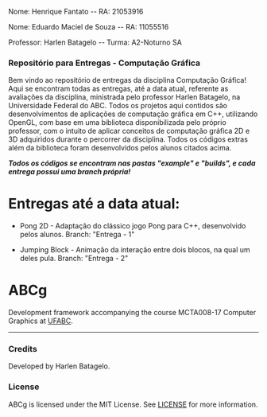 Nome: Henrique Fantato                                                        --                                           RA: 21053916    

Nome: Eduardo Maciel de Souza                                                 --                                           RA: 11055516

Professor: Harlen Batagelo                                                    --                                   Turma: A2-Noturno SA
       
### Repositório para Entregas - Computação Gráfica

 Bem vindo ao repositório de entregas da disciplina Computação Gráfica! Aqui se encontram todas as entregas, até a data atual, 
referente as avaliações da disciplina, ministrada pelo professor Harlen Batagelo, na Universidade Federal do ABC. Todos os 
projetos aqui contidos são desenvolvimentos de aplicações de computação gráfica em C++, utilizando OpenGL, com base em uma 
biblioteca disponibilizada pelo próprio professor, com o intuito de aplicar conceitos de computação gráfica 2D e 3D adquiridos
durante o percorrer da disciplina. Todos os códigos extras além da biblioteca foram desenvolvidos pelos alunos citados acima.

***Todos os códigos se encontram nas pastas "example" e "builds", e cada entrega possui uma branch própria!***

# Entregas até a data atual:
       
 - Pong 2D - Adaptação do clássico jogo Pong para C++, desenvolvido pelos alunos. Branch: "Entrega - 1"
 
 - Jumping Block - Animação da interação entre dois blocos, na qual um deles pula. Branch: "Entrega - 2"




ABCg
======

Development framework accompanying the course MCTA008-17 Computer Graphics at [UFABC](https://www.ufabc.edu.br/).

----

### Credits

Developed by Harlen Batagelo.

### License

ABCg is licensed under the MIT License. See [LICENSE](https://github.com/hbatagelo/abcg/blob/main/LICENSE) for more information.
